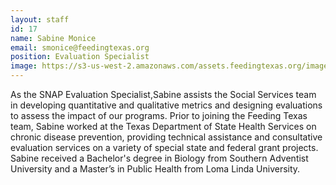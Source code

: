 ```yaml
---
layout: staff
id: 17
name: Sabine Monice
email: smonice@feedingtexas.org
position: Evaluation Specialist
image: https://s3-us-west-2.amazonaws.com/assets.feedingtexas.org/images/staff/sabine-monice.JPG
---
```

As the SNAP Evaluation Specialist,Sabine assists the Social Services team in developing quantitative and qualitative metrics and designing evaluations to assess the impact of our programs. Prior to joining the Feeding Texas team, Sabine worked at the Texas Department of State Health Services on chronic disease prevention, providing technical assistance and consultative evaluation services on a variety of special state and federal grant projects. Sabine received a Bachelor's degree in Biology from Southern Adventist University and a Master’s in Public Health from Loma Linda University.
